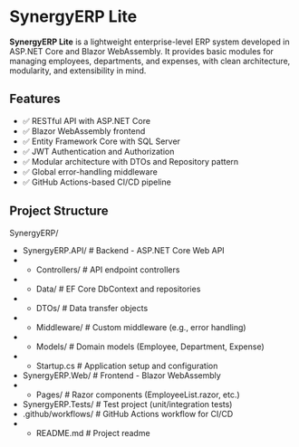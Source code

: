 # SynergyERP Lite

**SynergyERP Lite** is a lightweight enterprise-level ERP system developed in ASP.NET Core and Blazor WebAssembly. It provides basic modules for managing employees, departments, and expenses, with clean architecture, modularity, and extensibility in mind.


##  Features

- ✅ RESTful API with ASP.NET Core
- ✅ Blazor WebAssembly frontend
- ✅ Entity Framework Core with SQL Server
- ✅ JWT Authentication and Authorization
- ✅ Modular architecture with DTOs and Repository pattern
- ✅ Global error-handling middleware
- ✅ GitHub Actions-based CI/CD pipeline



##  Project Structure
SynergyERP/
- SynergyERP.API/ # Backend - ASP.NET Core Web API
- - Controllers/ # API endpoint controllers
- - Data/ # EF Core DbContext and repositories
- - DTOs/ # Data transfer objects
- - Middleware/ # Custom middleware (e.g., error handling)
- - Models/ # Domain models (Employee, Department, Expense)
- - Startup.cs # Application setup and configuration
- SynergyERP.Web/ # Frontend - Blazor WebAssembly
- - Pages/ # Razor components (EmployeeList.razor, etc.)
- SynergyERP.Tests/ # Test project (unit/integration tests)
- .github/workflows/ # GitHub Actions workflow for CI/CD
- - README.md # Project readme
